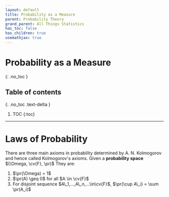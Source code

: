 ```yaml
---
layout: default
title: Probability as a Measure
parent: Probability Theory
grand_parent: All Things Statistics
has_toc: false
has_children: true
usemathjax: true
---
```


$$
   \newcommand{\reals}{\mathbb{R}}
   \newcommand{\pr}{\mathbb{P}}
   \newcommand{\cv}[1]{\mathcal{#1}}
$$

# Probability as a Measure
{: .no_toc }

## Table of contents
{: .no_toc .text-delta }

1. TOC
{:toc}

---

# Laws of Probability

There are three main axioms in probability determined by A. N. Kolmogorov and hence called Kolmogorov's axioms. Given a **probability space** $(\Omega, \cv{F}, \pr)$ They are:

1. $\pr(\Omega) = 1$
2. $\pr(A) \geq 0$ for all $A \in \cv{F}$
3. For disjoint sequence $A\_1,...,A\_n,...\in\cv{F}$, $\pr(\cup A\_i) = \sum \pr(A_i)$ 



